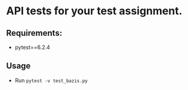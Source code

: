 # API tests for your test assignment.

## **Requirements:**
* pytest==6.2.4

## Usage
* Run ```pytest -v test_bazis.py```
